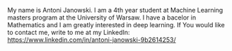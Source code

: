 My name is Antoni Janowski. I am a 4th year student at Machine Learning masters program at the University of Warsaw. 
I have a bacelor in Mathematics and I am greatly interested in deep learning. 
If You would like to contact me, write to me at my LinkedIn: https://www.linkedin.com/in/antoni-janowski-9b2614253/

<!---
AntoniJanowski/AntoniJanowski is a ✨ special ✨ repository because its `README.md` (this file) appears on your GitHub profile.
You can click the Preview link to take a look at your changes.
--->

